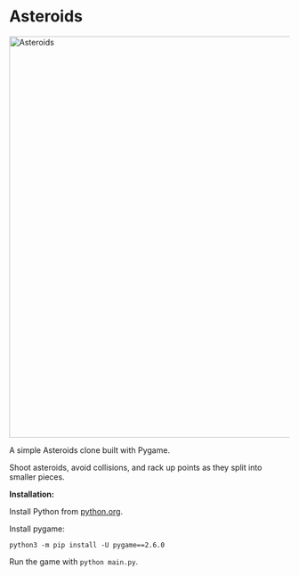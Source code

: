 # Asteroids

<img width="1278" height="720" alt="Asteroids" src="https://github.com/user-attachments/assets/05e9bccc-9bfd-445d-a0f5-dba6ad6b11fd" />

A simple Asteroids clone built with Pygame.

Shoot asteroids, avoid collisions, and rack up points as they split into smaller pieces.

**Installation:**

Install Python from [python.org](https://python.org).

Install pygame:

`python3 -m pip install -U pygame==2.6.0`

Run the game with `python main.py`.
